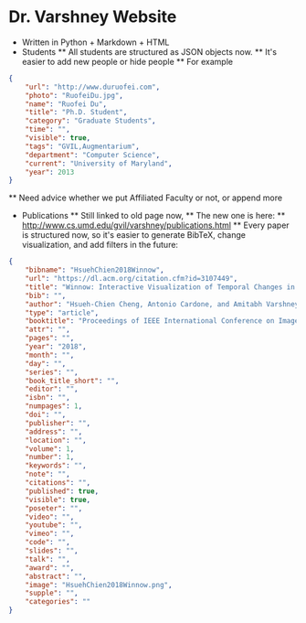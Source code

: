 # Dr. Varshney Website
* Written in Python + Markdown + HTML
* Students
** All students are structured as JSON objects now.
** It's easier to add new people or hide people
** For example
```json
{
    "url": "http://www.duruofei.com",
    "photo": "RuofeiDu.jpg",
    "name": "Ruofei Du",
    "title": "Ph.D. Student",
    "category": "Graduate Students",
    "time": "",
    "visible": true,
    "tags": "GVIL,Augmentarium",
    "department": "Computer Science",
    "current": "University of Maryland",
    "year": 2013
}
```
** Need advice whether we put Affiliated Faculty or not, or append more
* Publications
** Still linked to old page now,
** The new one is here:
** http://www.cs.umd.edu/gvil/varshney/publications.html
** Every paper is structured now, so it's easier to generate BibTeX, change visualization, and add filters in the future:
```json
{
    "bibname": "HsuehChien2018Winnow",
    "url": "https://dl.acm.org/citation.cfm?id=3107449",
    "title": "Winnow: Interactive Visualization of Temporal Changes in Multidimensional Clinical Data",
    "bib": "",
    "author": "Hsueh-Chien Cheng, Antonio Cardone, and Amitabh Varshney",
    "type": "article",
    "booktitle": "Proceedings of IEEE International Conference on Image Processing, 2017",
    "attr": "",
    "pages": "",
    "year": "2018",
    "month": "",
    "day": "",
    "series": "",
    "book_title_short": "",
    "editor": "",
    "isbn": "",
    "numpages": 1,
    "doi": "",
    "publisher": "",
    "address": "",
    "location": "",
    "volume": 1,
    "number": 1,
    "keywords": "",
    "note": "",
    "citations": "",
    "published": true,
    "visible": true,
    "poseter": "",
    "video": "",
    "youtube": "",
    "vimeo": "",
    "code": "",
    "slides": "",
    "talk": "",
    "award": "",
    "abstract": "",
    "image": "HsuehChien2018Winnow.png",
    "supple": "",
    "categories": ""
}
```
